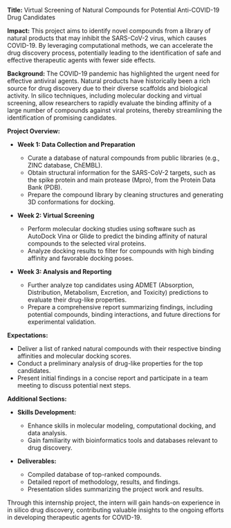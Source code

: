 **Title:** Virtual Screening of Natural Compounds for Potential Anti-COVID-19 Drug Candidates

**Impact:**
This project aims to identify novel compounds from a library of natural products that may inhibit the SARS-CoV-2 virus, which causes COVID-19. By leveraging computational methods, we can accelerate the drug discovery process, potentially leading to the identification of safe and effective therapeutic agents with fewer side effects.

**Background:**
The COVID-19 pandemic has highlighted the urgent need for effective antiviral agents. Natural products have historically been a rich source for drug discovery due to their diverse scaffolds and biological activity. In silico techniques, including molecular docking and virtual screening, allow researchers to rapidly evaluate the binding affinity of a large number of compounds against viral proteins, thereby streamlining the identification of promising candidates.

**Project Overview:**
- **Week 1: Data Collection and Preparation**
  - Curate a database of natural compounds from public libraries (e.g., ZINC database, ChEMBL).
  - Obtain structural information for the SARS-CoV-2 targets, such as the spike protein and main protease (Mpro), from the Protein Data Bank (PDB).
  - Prepare the compound library by cleaning structures and generating 3D conformations for docking.

- **Week 2: Virtual Screening**
  - Perform molecular docking studies using software such as AutoDock Vina or Glide to predict the binding affinity of natural compounds to the selected viral proteins.
  - Analyze docking results to filter for compounds with high binding affinity and favorable docking poses.

- **Week 3: Analysis and Reporting**
  - Further analyze top candidates using ADMET (Absorption, Distribution, Metabolism, Excretion, and Toxicity) predictions to evaluate their drug-like properties.
  - Prepare a comprehensive report summarizing findings, including potential compounds, binding interactions, and future directions for experimental validation.

**Expectations:**
- Deliver a list of ranked natural compounds with their respective binding affinities and molecular docking scores.
- Conduct a preliminary analysis of drug-like properties for the top candidates.
- Present initial findings in a concise report and participate in a team meeting to discuss potential next steps.

**Additional Sections:**
- **Skills Development:**
  - Enhance skills in molecular modeling, computational docking, and data analysis.
  - Gain familiarity with bioinformatics tools and databases relevant to drug discovery.

- **Deliverables:**
  - Compiled database of top-ranked compounds.
  - Detailed report of methodology, results, and findings.
  - Presentation slides summarizing the project work and results.

Through this internship project, the intern will gain hands-on experience in in silico drug discovery, contributing valuable insights to the ongoing efforts in developing therapeutic agents for COVID-19.